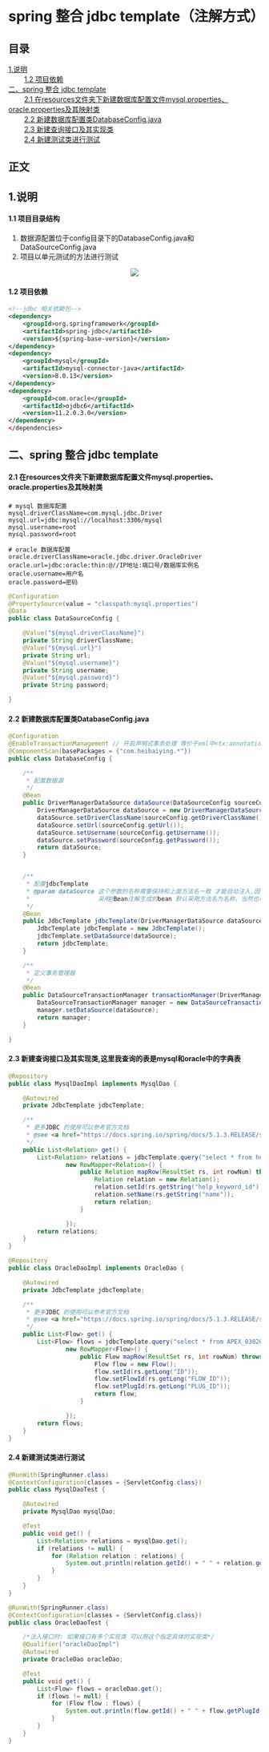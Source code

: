 # spring 整合 jdbc template（注解方式）

## 目录<br/>
<a href="#1说明">1.说明</a><br/>
&nbsp;&nbsp;&nbsp;&nbsp;&nbsp;&nbsp;&nbsp;&nbsp;<a href="#12--项目依赖">1.2  项目依赖</a><br/>
<a href="#二spring-整合-jdbc-template">二、spring 整合 jdbc template</a><br/>
&nbsp;&nbsp;&nbsp;&nbsp;&nbsp;&nbsp;&nbsp;&nbsp;<a href="#21-在resources文件夹下新建数据库配置文件mysqlpropertiesoracleproperties及其映射类">2.1 在resources文件夹下新建数据库配置文件mysql.properties、oracle.properties及其映射类</a><br/>
&nbsp;&nbsp;&nbsp;&nbsp;&nbsp;&nbsp;&nbsp;&nbsp;<a href="#22-新建数据库配置类DatabaseConfigjava">2.2 新建数据库配置类DatabaseConfig.java</a><br/>
&nbsp;&nbsp;&nbsp;&nbsp;&nbsp;&nbsp;&nbsp;&nbsp;<a href="#23-新建查询接口及其实现类这里我查询的表是mysql和oracle中的字典表">2.3 新建查询接口及其实现类</a><br/>
&nbsp;&nbsp;&nbsp;&nbsp;&nbsp;&nbsp;&nbsp;&nbsp;<a href="#24-新建测试类进行测试">2.4 新建测试类进行测试</a><br/>
## 正文<br/>


## 1.说明

#### 1.1 项目目录结构

1. 数据源配置位于config目录下的DatabaseConfig.java和DataSourceConfig.java
2. 项目以单元测试的方法进行测试

<div align="center"> <img src="https://github.com/heibaiying/spring-samples-for-all/blob/master/pictures/spring-jdbc-annotation.png"/> </div>



#### 1.2  项目依赖

```xml
<!--jdbc 相关依赖包-->
<dependency>
    <groupId>org.springframework</groupId>
    <artifactId>spring-jdbc</artifactId>
    <version>${spring-base-version}</version>
</dependency>
<dependency>
    <groupId>mysql</groupId>
    <artifactId>mysql-connector-java</artifactId>
    <version>8.0.13</version>
</dependency>
<dependency>
    <groupId>com.oracle</groupId>
    <artifactId>ojdbc6</artifactId>
    <version>11.2.0.3.0</version>
</dependency>
</dependencies>
```

## 二、spring 整合 jdbc template

#### 2.1 在resources文件夹下新建数据库配置文件mysql.properties、oracle.properties及其映射类

```properties
# mysql 数据库配置
mysql.driverClassName=com.mysql.jdbc.Driver
mysql.url=jdbc:mysql://localhost:3306/mysql
mysql.username=root
mysql.password=root
```

```properties
# oracle 数据库配置
oracle.driverClassName=oracle.jdbc.driver.OracleDriver
oracle.url=jdbc:oracle:thin:@//IP地址:端口号/数据库实例名
oracle.username=用户名
oracle.password=密码
```

```java
@Configuration
@PropertySource(value = "classpath:mysql.properties")
@Data
public class DataSourceConfig {

    @Value("${mysql.driverClassName}")
    private String driverClassName;
    @Value("${mysql.url}")
    private String url;
    @Value("${mysql.username}")
    private String username;
    @Value("${mysql.password}")
    private String password;

}

```

#### 2.2 新建数据库配置类DatabaseConfig.java

```java
@Configuration
@EnableTransactionManagement // 开启声明式事务处理 等价于xml中<tx:annotation-driven/>
@ComponentScan(basePackages = {"com.heibaiying.*"})
public class DatabaseConfig {

    /**
     * 配置数据源
     */
    @Bean
    public DriverManagerDataSource dataSource(DataSourceConfig sourceConfig) {
        DriverManagerDataSource dataSource = new DriverManagerDataSource();
        dataSource.setDriverClassName(sourceConfig.getDriverClassName());
        dataSource.setUrl(sourceConfig.getUrl());
        dataSource.setUsername(sourceConfig.getUsername());
        dataSource.setPassword(sourceConfig.getPassword());
        return dataSource;
    }


    /**
     * 配置jdbcTemplate
     * @param dataSource 这个参数的名称需要保持和上面方法名一致 才能自动注入,因为
     *                   采用@Bean注解生成的bean 默认采用方法名为名称，当然也可以在使用@Bean时指定name属性
     */
    @Bean
    public JdbcTemplate jdbcTemplate(DriverManagerDataSource dataSource) {
        JdbcTemplate jdbcTemplate = new JdbcTemplate();
        jdbcTemplate.setDataSource(dataSource);
        return jdbcTemplate;
    }

    /**
     * 定义事务管理器
     */
    @Bean
    public DataSourceTransactionManager transactionManager(DriverManagerDataSource dataSource) {
        DataSourceTransactionManager manager = new DataSourceTransactionManager();
        manager.setDataSource(dataSource);
        return manager;
    }

}

```

#### 2.3 新建查询接口及其实现类,这里我查询的表是mysql和oracle中的字典表

```java
@Repository
public class MysqlDaoImpl implements MysqlDao {

    @Autowired
    private JdbcTemplate jdbcTemplate;

    /**
     * 更多JDBC 的使用可以参考官方文档
     * @see <a href="https://docs.spring.io/spring/docs/5.1.3.RELEASE/spring-framework-reference/data-access.html#jdbc-JdbcTemplate">JdbcTemplate</a>
     */
    public List<Relation> get() {
        List<Relation> relations = jdbcTemplate.query("select * from help_keyword where help_keyword_id = ? ", new Object[]{691},
                new RowMapper<Relation>() {
                    public Relation mapRow(ResultSet rs, int rowNum) throws SQLException {
                        Relation relation = new Relation();
                        relation.setId(rs.getString("help_keyword_id"));
                        relation.setName(rs.getString("name"));
                        return relation;
                    }

                });
        return relations;
    }
}

```



```java
@Repository
public class OracleDaoImpl implements OracleDao {

    @Autowired
    private JdbcTemplate jdbcTemplate;

    /**
     * 更多JDBC 的使用可以参考官方文档
     * @see <a href="https://docs.spring.io/spring/docs/5.1.3.RELEASE/spring-framework-reference/data-access.html#jdbc-JdbcTemplate">JdbcTemplate</a>
     */
    public List<Flow> get() {
        List<Flow> flows = jdbcTemplate.query("select * from APEX_030200.WWV_FLOW_CALS where ID = ? ", new Object[]{217584603977429772L},
                new RowMapper<Flow>() {
                    public Flow mapRow(ResultSet rs, int rowNum) throws SQLException {
                        Flow flow = new Flow();
                        flow.setId(rs.getLong("ID"));
                        flow.setFlowId(rs.getLong("FLOW_ID"));
                        flow.setPlugId(rs.getLong("PLUG_ID"));
                        return flow;
                    }

                });
        return flows;
    }
}

```

#### 2.4 新建测试类进行测试

```java
@RunWith(SpringRunner.class)
@ContextConfiguration(classes = {ServletConfig.class})
public class MysqlDaoTest {

    @Autowired
    private MysqlDao mysqlDao;

    @Test
    public void get() {
        List<Relation> relations = mysqlDao.get();
        if (relations != null) {
            for (Relation relation : relations) {
                System.out.println(relation.getId() + " " + relation.getName());
            }
        }
    }
}
```

```java
@RunWith(SpringRunner.class)
@ContextConfiguration(classes = {ServletConfig.class})
public class OracleDaoTest {

    /*注入接口时: 如果接口有多个实现类 可以用这个指定具体的实现类*/
    @Qualifier("oracleDaoImpl")
    @Autowired
    private OracleDao oracleDao;

    @Test
    public void get() {
        List<Flow> flows = oracleDao.get();
        if (flows != null) {
            for (Flow flow : flows) {
                System.out.println(flow.getId() + " " + flow.getPlugId());
            }
        }
    }
}


```

